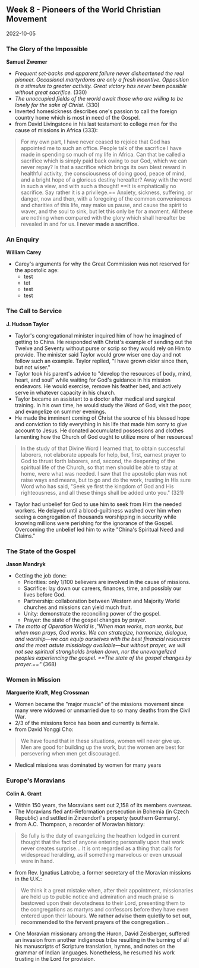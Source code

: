 ## Week 8 - Pioneers of the World Christian Movement
2022-10-05

### The Glory of the Impossible
**Samuel Zwemer**
- *Frequent set-backs and apparent failure never disheartened the real pioneer. Occasional martyrdoms are only a fresh incentive. Opposition is a stimulus to greater activity. Great victory has never been possible without great sacrifice.* (330)
- *The unoccupied fields of the world await those who are willing to be lonely for the sake of Christ.* (330)
- Inverted homesickness describes one's passion to call the foreign country home which is most in need of the Gospel.
- from David Livingstone in his last testament to college men for the cause of missions in Africa (333):
>For my own part, I have never ceased to rejoice that God has appointed me to such an office. People talk of the sacrifice I have made in spending so much of my life in Africa. Can that be called a sacrifice which is simply paid back owing to our God, which we can never repay? Is that a sacrifice which brings its own blest reward in healthful activity, the consciousness of doing good, peace of mind, and a bright hope of a glorious destiny hereafter? Away with the word in such a view, and with such a thought! ==It is emphatically no sacrifice. Say rather it is a privilege.== Anxiety, sickness, suffering, or danger, now and then, with a foregoing of the common conveniences and charities of this life, may make us pause, and cause the spirit to waver, and the soul to sink, but let this only be for a moment. All these are nothing when compared with the glory which shall hereafter be revealed in and for us. **I never made a sacrifice.**


### An Enquiry
**William Carey**
- Carey's arguments for why the Great Commission was not reserved for the apostolic age:
	- test
	- tet
	- test
	- test


### The Call to Service
**J. Hudson Taylor**
- Taylor's congregational minister inquired him of how he imagined of getting to China. He responded with Christ's example of sending out the Twelve and Seventy without purse or scrip so they would rely on Him to provide. The minister said Taylor would grow wiser one day and not follow such an example. Taylor replied, "I have grown older since then, but not wiser."
- Taylor took his parent's advice to "develop the resources of body, mind, heart, and soul" while waiting for God's guidance in his mission endeavors. He would exercise, remove his feather bed, and actively serve in whatever capacity in his church.
- Taylor became an assistant to a doctor after medical and surgical training. In his own time, he would study the Word of God, visit the poor, and evangelize on summer evenings.
- He made the imminent coming of Christ the source of his blessed hope and conviction to tidy everything in his life that made him sorry to give account to Jesus. He donated accumulated possessions and clothes lamenting how the Church of God ought to utilize more of her resources!
>In the study of that Divine Word I learned that, to obtain successful laborers, not elaborate appeals for help, but, first, earnest prayer to God to thrust forth laborers, and, second, the deepening of the spiritual life of the Church, so that men should be able to stay at home, were what was needed. I saw that the apostolic plan was not raise ways and means, but to go and do the work, trusting in His sure Word who has said, "Seek ye first the kingdom of God and His righteousness, and all these things shall be added unto you." (321)
- Taylor had unbelief for God to use him to seek from Him the needed workers. He delayed until a blood-guiltiness washed over him when seeing a congregation of thousands worshipping in security while knowing millions were perishing for the ignorance of the Gospel. Overcoming the unbelief led him to write "China's Spiritual Need and Claims."


### The State of the Gospel
**Jason Mandryk**
- Getting the job done:
	- Priorities: only 1/100 believers are involved in the cause of missions.
	- Sacrifice: lay down our careers, finances, time, and possibly our lives before God.
	- Partnership: collaboration between Western and Majority World churches and missions can yield much fruit.
	- Unity: demonstrate the reconciling power of the gospel.
	- Prayer: the state of the gospel changes by prayer.
- *The motto of Operation World is ,"When man works, man works, but when man prays, God works. We can strategize, harmonize, dialogue, and worship—we can equip ourselves with the best financial resources and the most astute missiology available—but without prayer, we will not see spiritual strongholds broken down, nor the unevangelized peoples experiencing the gospel. ==The state of the gospel changes by prayer.=="* (368)


### Women in Mission
**Marguerite Kraft, Meg Crossman**
- Women became the "major muscle" of the missions movement since many were widowed or unmarried due to so many deaths from the Civil War.
- 2/3 of the missions force has been and currently is female.
- from David Yonggi Cho:
>We have found that in these situations, women will never give up. Men are good for building up the work, but the women are best for persevering when men get discouraged.
- Medical missions was dominated by women for many years


### Europe's Moravians
**Colin A. Grant**
- Within 150 years, the Moravians sent out 2,158 of its members overseas.
- The Moravians fled anti-Reformation persecution in Bohemia (in Czech Republic) and settled in Zinzendorf's property (southern Germany).
- from A.C. Thompson, a recorder of Moravian history:
>So fully is the duty of evangelizing the heathen lodged in current thought that the fact of anyone entering personally upon that work never creates surprise... It is ont regarded as a thing that calls for widespread heralding, as if something marvelous or even unusual were in hand.
- from Rev. Ignatius Latrobe, a former secretary of the Moravian missions in the U.K.:
>We think it a great mistake when, after their appointment, missionaries are held up to public notice and admiration and much praise is bestowed upon their devotedness to their Lord, presenting them to the congregations as martyrs and confessors before they have even entered upon their labours. **We rather advise them quietly to set out, recommended to the fervent prayers of the congregation**...
- One Moravian missionary among the Huron, David Zeisberger, suffered an invasion from another indigenous tribe resulting in the burning of all his manuscripts of Scripture translation, hymns, and notes on the grammar of Indian languages. Nonetheless, he resumed his work trusting in the Lord for provision.
